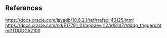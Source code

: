 ## References

https://docs.oracle.com/javadb/10.6.2.1/ref/rrefsqlj43125.html
https://docs.oracle.com/cd/E17781_01/appdev.112/e18147/tdddg_triggers.htm#TDDDG52100
